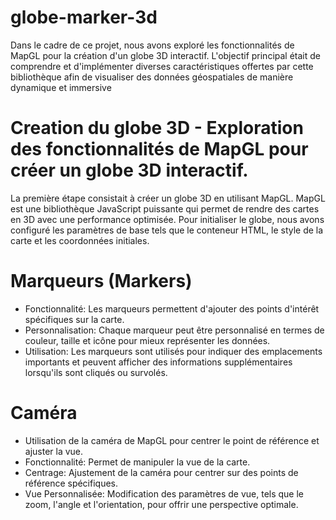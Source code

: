 # globe-marker-3d
Dans le cadre de ce projet, nous avons exploré les fonctionnalités de MapGL pour la création d'un globe 3D interactif. L'objectif principal était de comprendre et d'implémenter diverses caractéristiques offertes par cette bibliothèque afin de visualiser des données géospatiales de manière dynamique et immersive

# Creation du globe 3D - Exploration des fonctionnalités de MapGL pour créer un globe 3D interactif.

La première étape consistait à créer un globe 3D en utilisant MapGL. MapGL est une bibliothèque JavaScript puissante qui permet de rendre des cartes en 3D avec une performance optimisée. Pour initialiser le globe, nous avons configuré les paramètres de base tels que le conteneur HTML, le style de la carte et les coordonnées initiales.

# Marqueurs (Markers)
- Fonctionnalité: Les marqueurs permettent d'ajouter des points d'intérêt spécifiques sur la carte.
- Personnalisation: Chaque marqueur peut être personnalisé en termes de couleur, taille et icône pour mieux représenter les données.
- Utilisation: Les marqueurs sont utilisés pour indiquer des emplacements importants et peuvent afficher des informations supplémentaires lorsqu'ils sont cliqués ou survolés.

# Caméra

- Utilisation de la caméra de MapGL pour centrer le point de référence et ajuster la vue.
- Fonctionnalité: Permet de manipuler la vue de la carte.
- Centrage: Ajustement de la caméra pour centrer sur des points de référence spécifiques.
- Vue Personnalisée: Modification des paramètres de vue, tels que le zoom, l'angle et l'orientation, pour offrir une perspective optimale.
